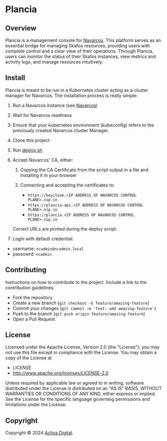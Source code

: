 # Plancia

## Overview
Plancia is a management console for [Navarcos](https://github.com/Navarcos/navarcos).
This platform serves as an essential bridge for managing Skafos resources, providing users with complete control and a clear view of their operations.
Through Plancia, users can monitor the status of their Skafos instances, view metrics and activity logs, and manage resources intuitively.

## Install

Plancia is meant to be run in a Kubernetes cluster acting as a cluster manager for Navarcos.
The installation process is really simple:
1. Run a Navarcos instance (see [Navarcos](https://github.com/Navarcos/navarcos/))
2. Wait for Navarcos readiness
3. Ensure that your kubernetes environment (kubeconfig) refers to the previously created Navarcos cluster Manager.
4. Clone this project
5. Run [deploy.sh](https://github.com/Navarcos/plancia/blob/main/deploy.sh)
6. Accept Navarcos' CA, either:
   1. Copying the CA Certificate from the script output in a file and installing it in your browser
   2. Connecting and accepting the certificates to:

      - `https://keycloak.<IP ADDRESS OF NAVARCOS CONTROL PLANE>.nip.io`
      - `https://plancia-api.<IP ADDRESS OF NAVARCOS CONTROL PLANE>.nip.io`
      - `https://plancia.<IP ADDRESS OF NAVARCOS CONTROL PLANE>.nip.io`

   Correct URLs are printed during the deploy script.
7. Login with default credential:
  * username: `ncadmin@ncadmin.local`
  * passowrd: `ncadmin`

  
## Contributing
Instructions on how to contribute to the project. Include a link to the contribution guidelines.

* Fork the repository
* Create a new branch (`git checkout -b feature/amazing-feature`)
* Commit your changes (`git commit -m 'feat: add amazing-feature'`)
* Push to the branch (`git push origin feature/amazing-feature`)
* Open a Pull Request

## License
Licensed under the Apache License, Version 2.0 (the "License"); you may not use this file except in compliance with the License.
You may obtain a copy of the License at

* LICENSE
* <http://www.apache.org/licenses/LICENSE-2.0>

Unless required by applicable law or agreed to in writing, software distributed under the License is distributed on an "AS IS" BASIS, WITHOUT WARRANTIES OR CONDITIONS OF ANY KIND, either express or implied. See the License for the specific language governing permissions and limitations under the License.

## Copyright

Copyright :copyright: 2024 [Activa Digital](https://www.activadigital.it).
